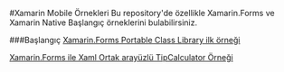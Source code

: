 #Xamarin Mobile Örnekleri
Bu repository'de özellikle Xamarin.Forms ve Xamarin Native Başlangıç örneklerini bulabilirsiniz. 

###Başlangıç
[Xamarin.Forms Portable Class Library ilk örneği](https://github.com/ikivanc/Xamarin-Samples/tree/master/XamarinFormsHello/XamarinFormsHelloPCL)

[Xamarin.Forms ile Xaml Ortak arayüzlü TipCalculator Örneği](https://github.com/ikivanc/Xamarin-Samples/tree/master/XamarinFormsTipCalculator)
